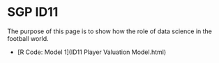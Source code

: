 # SGP ID11

The purpose of this page is to show how the role of data science in the football world.  

- [R Code: Model 1](ID11 Player Valuation Model.html)
